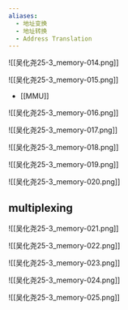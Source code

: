 ```yaml
---
aliases:
  - 地址变换
  - 地址转换
  - Address Translation
---
```


![[吴化尧25-3_memory-014.png]]

![[吴化尧25-3_memory-015.png]]

- [[MMU]]

![[吴化尧25-3_memory-016.png]]

![[吴化尧25-3_memory-017.png]]

![[吴化尧25-3_memory-018.png]]

![[吴化尧25-3_memory-019.png]]

![[吴化尧25-3_memory-020.png]]

## multiplexing

![[吴化尧25-3_memory-021.png]]

![[吴化尧25-3_memory-022.png]]

![[吴化尧25-3_memory-023.png]]

![[吴化尧25-3_memory-024.png]]

![[吴化尧25-3_memory-025.png]]


